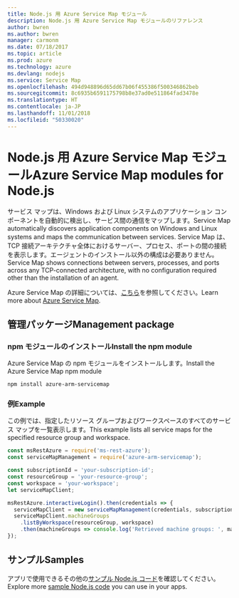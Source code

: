 ```yaml
---
title: Node.js 用 Azure Service Map モジュール
description: Node.js 用 Azure Service Map モジュールのリファレンス
author: bwren
ms.author: bwren
manager: carmonm
ms.date: 07/18/2017
ms.topic: article
ms.prod: azure
ms.technology: azure
ms.devlang: nodejs
ms.service: Service Map
ms.openlocfilehash: 494d948896d65dd67b06f455386f500346862beb
ms.sourcegitcommit: 8c6935b6591175798b8e37ad0e511864fad3478e
ms.translationtype: HT
ms.contentlocale: ja-JP
ms.lasthandoff: 11/01/2018
ms.locfileid: "50330020"
---
```

# <a name="azure-service-map-modules-for-nodejs"></a><span data-ttu-id="2197b-103">Node.js 用 Azure Service Map モジュール</span><span class="sxs-lookup"><span data-stu-id="2197b-103">Azure Service Map modules for Node.js</span></span>

<span data-ttu-id="2197b-104">サービス マップは、Windows および Linux システムのアプリケーション コンポーネントを自動的に検出し、サービス間の通信をマップします。</span><span class="sxs-lookup"><span data-stu-id="2197b-104">Service Map automatically discovers application components on Windows and Linux systems and maps the communication between services.</span></span> <span data-ttu-id="2197b-105">Service Map は、TCP 接続アーキテクチャ全体におけるサーバー、プロセス、ポートの間の接続を表示します。エージェントのインストール以外の構成は必要ありません。</span><span class="sxs-lookup"><span data-stu-id="2197b-105">Service Map shows connections between servers, processes, and ports across any TCP-connected architecture, with no configuration required other than the installation of an agent.</span></span>

<span data-ttu-id="2197b-106">Azure Service Map の詳細については、[こちら](https://docs.microsoft.com/azure/operations-management-suite/operations-management-suite-service-map)を参照してください。</span><span class="sxs-lookup"><span data-stu-id="2197b-106">Learn more about [Azure Service Map](https://docs.microsoft.com/azure/operations-management-suite/operations-management-suite-service-map).</span></span>

## <a name="management-package"></a><span data-ttu-id="2197b-107">管理パッケージ</span><span class="sxs-lookup"><span data-stu-id="2197b-107">Management package</span></span>

### <a name="install-the-npm-module"></a><span data-ttu-id="2197b-108">npm モジュールのインストール</span><span class="sxs-lookup"><span data-stu-id="2197b-108">Install the npm module</span></span>

<span data-ttu-id="2197b-109">Azure Service Map の npm モジュールをインストールします。</span><span class="sxs-lookup"><span data-stu-id="2197b-109">Install the Azure Service Map npm module</span></span>

```bash
npm install azure-arm-servicemap
```

### <a name="example"></a><span data-ttu-id="2197b-110">例</span><span class="sxs-lookup"><span data-stu-id="2197b-110">Example</span></span>

<span data-ttu-id="2197b-111">この例では、指定したリソース グループおよびワークスペースのすべてのサービス マップを一覧表示します。</span><span class="sxs-lookup"><span data-stu-id="2197b-111">This example lists all service maps for the specified resource group and workspace.</span></span>

```javascript
const msRestAzure = require('ms-rest-azure');
const serviceMapManagement = require('azure-arm-servicemap');

const subscriptionId = 'your-subscription-id';
const resourceGroup = 'your-resource-group';
const workspace = 'your-workspace';
let serviceMapClient;

msRestAzure.interactiveLogin().then(credentials => {
  serviceMapClient = new serviceMapManagement(credentials, subscriptionId);
  serviceMapClient.machineGroups
    .listByWorkspace(resourceGroup, workspace)
    .then(machineGroups => console.log('Retrieved machine groups: ', machineGroups));
});
```

## <a name="samples"></a><span data-ttu-id="2197b-112">サンプル</span><span class="sxs-lookup"><span data-stu-id="2197b-112">Samples</span></span>

<span data-ttu-id="2197b-113">アプリで使用できるその他の[サンプル Node.js コード](https://azure.microsoft.com/resources/samples/?platform=nodejs)を確認してください。</span><span class="sxs-lookup"><span data-stu-id="2197b-113">Explore more [sample Node.js code](https://azure.microsoft.com/resources/samples/?platform=nodejs) you can use in your apps.</span></span>
